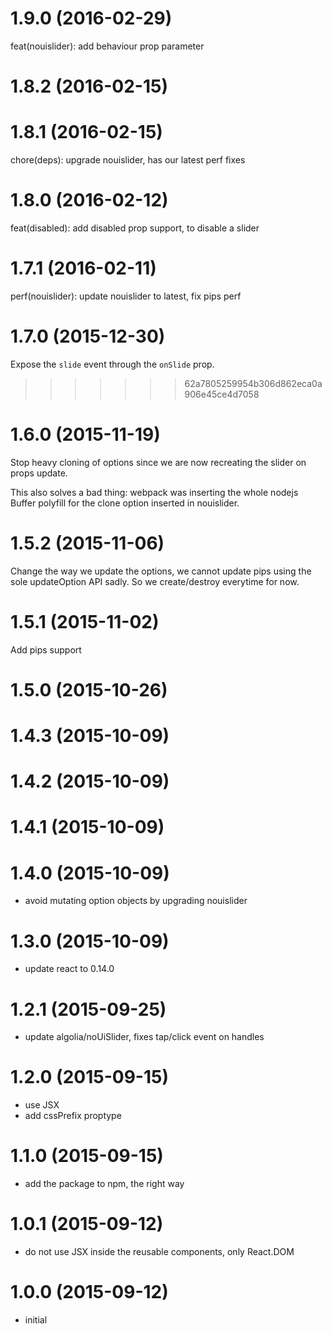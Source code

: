 # 1.9.0 (2016-02-29)

feat(nouislider): add behaviour prop parameter

# 1.8.2 (2016-02-15)

# 1.8.1 (2016-02-15)

chore(deps): upgrade nouislider, has our latest perf fixes

# 1.8.0 (2016-02-12)

feat(disabled): add disabled prop support, to disable a slider

# 1.7.1 (2016-02-11)

perf(nouislider): update nouislider to latest, fix pips perf

# 1.7.0 (2015-12-30)

Expose the `slide` event through the `onSlide` prop.
>>>>>>> 62a7805259954b306d862eca0a906e45ce4d7058

# 1.6.0 (2015-11-19)

Stop heavy cloning of options since we are now recreating the slider on props update.

This also solves a bad thing: webpack was inserting the whole nodejs Buffer polyfill for the clone option inserted in nouislider.

# 1.5.2 (2015-11-06)

Change the way we update the options, we cannot update pips using the sole updateOption API sadly.
So we create/destroy everytime for now.

# 1.5.1 (2015-11-02)

Add pips support

# 1.5.0 (2015-10-26)

# 1.4.3 (2015-10-09)

# 1.4.2 (2015-10-09)

# 1.4.1 (2015-10-09)

# 1.4.0 (2015-10-09)

  * avoid mutating option objects by upgrading nouislider

# 1.3.0 (2015-10-09)

  * update react to 0.14.0

# 1.2.1 (2015-09-25)

  * update algolia/noUiSlider, fixes tap/click event on handles

# 1.2.0 (2015-09-15)

  * use JSX
  * add cssPrefix proptype

# 1.1.0 (2015-09-15)

  * add the package to npm, the right way

# 1.0.1 (2015-09-12)

  * do not use JSX inside the reusable components, only React.DOM

# 1.0.0 (2015-09-12)

  * initial

